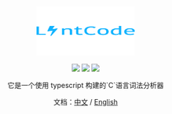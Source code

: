 <p align="center">
    <img src="./accets/lintcode.svg" width="200" height="100">
</p>

<p align="center">
    <img src="https://img.shields.io/badge/TypeScript-ES5+-blue.svg">
    <img src="https://img.shields.io/badge/Document-中文/English-orange.svg">
    <img src="https://img.shields.io/badge/License-MIT-green.svg">
</p>

<div align="center">
    <p>它是一个使用 typescript 构建的`C`语言词法分析器</p>
    <p>文档：<a href="/README.zh-CN.md">中文</a> / <a href="/README.md">English</a></p>
</div>
